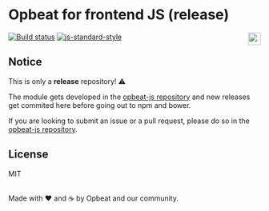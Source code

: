 # Opbeat for frontend JS (release)

[![Build status](https://travis-ci.org/opbeat/opbeat-js.svg?branch=master)](https://travis-ci.org/opbeat/opbeat-js)
[![js-standard-style](https://img.shields.io/badge/code%20style-standard-brightgreen.svg?style=flat)](https://github.com/feross/standard)
<a href="https://opbeat.com" title="Opbeat"><img src="http://opbeat-brand-assets.s3-website-us-east-1.amazonaws.com/svg/logo/logo.svg" align="right" height="25px"></a>

## Notice 

This is only a **release** repository! ⚠️

The module gets developed in the [opbeat-js repository](https://github.com/opbeat/opbeat-js) and new releases get commited here before going out to npm and bower.

If you are looking to submit an issue or a pull request, please do so in the [opbeat-js repository](https://github.com/opbeat/opbeat-js).


## License
MIT

<br>Made with ♥️ and ☕️ by Opbeat and our community.
